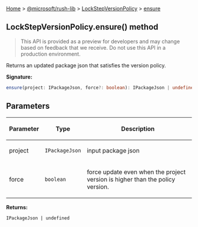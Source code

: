 [Home](./index) &gt; [@microsoft/rush-lib](./rush-lib.md) &gt; [LockStepVersionPolicy](./rush-lib.lockstepversionpolicy.md) &gt; [ensure](./rush-lib.lockstepversionpolicy.ensure.md)

## LockStepVersionPolicy.ensure() method

> This API is provided as a preview for developers and may change based on feedback that we receive. Do not use this API in a production environment.
> 

Returns an updated package json that satisfies the version policy.

<b>Signature:</b>

```typescript
ensure(project: IPackageJson, force?: boolean): IPackageJson | undefined;
```

## Parameters

|  <p>Parameter</p> | <p>Type</p> | <p>Description</p> |
|  --- | --- | --- |
|  <p>project</p> | <p>`IPackageJson`</p> | <p>input package json</p> |
|  <p>force</p> | <p>`boolean`</p> | <p>force update even when the project version is higher than the policy version.</p> |

<b>Returns:</b>

`IPackageJson | undefined`


